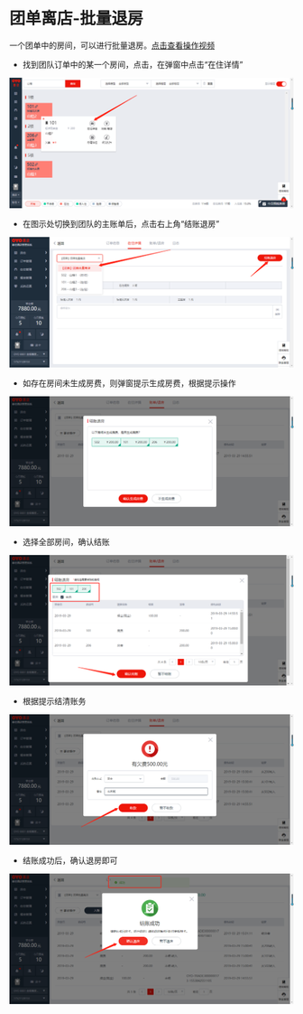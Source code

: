 # 团单离店-批量退房

一个团单中的房间，可以进行批量退房。[点击查看操作视频](http://crs-pms-vidio.oss-cn-beijing.aliyuncs.com/%E6%89%B9%E9%87%8F%E9%80%80%E6%88%BF.mp4)

* 找到团队订单中的某一个房间，点击，在弹窗中点击“在住详情”

![](../../../.gitbook/assets/image%20%2844%29.png)

* 在图示处切换到团队的主账单后，点击右上角“结账退房”

![](../../../.gitbook/assets/image%20%28614%29.png)

* 如存在房间未生成房费，则弹窗提示生成房费，根据提示操作

![](../../../.gitbook/assets/image%20%28443%29.png)

* 选择全部房间，确认结账

![](../../../.gitbook/assets/image%20%28351%29.png)

* 根据提示结清账务

![](../../../.gitbook/assets/image%20%28618%29.png)

* 结账成功后，确认退房即可

![](../../../.gitbook/assets/image%20%28334%29.png)

